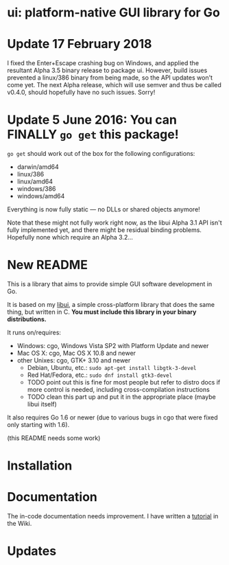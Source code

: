 # ui: platform-native GUI library for Go

# Update 17 February 2018
I fixed the Enter+Escape crashing bug on Windows, and applied the resultant Alpha 3.5 binary release to package ui. However, build issues prevented a linux/386 binary from being made, so the API updates won't come yet. The next Alpha release, which will use semver and thus be called v0.4.0, should hopefully have no such issues. Sorry!

# Update 5 June 2016: You can FINALLY `go get` this package!

`go get` should work out of the box for the following configurations:

* darwin/amd64
* linux/386
* linux/amd64
* windows/386
* windows/amd64

Everything is now fully static — no DLLs or shared objects anymore!

Note that these might not fully work right now, as the libui Alpha 3.1 API isn't fully implemented yet, and there might be residual binding problems. Hopefully none which require an Alpha 3.2...

# New README

This is a library that aims to provide simple GUI software development in Go.

It is based on my [libui](https://github.com/andlabs/libui), a simple cross-platform library that does the same thing, but written in C. **You must include this library in your binary distributions.**

It runs on/requires:

- Windows: cgo, Windows Vista SP2 with Platform Update and newer
- Mac OS X: cgo, Mac OS X 10.8 and newer
- other Unixes: cgo, GTK+ 3.10 and newer
	- Debian, Ubuntu, etc.: `sudo apt-get install libgtk-3-devel`
	- Red Hat/Fedora, etc.: `sudo dnf install gtk3-devel`
	- TODO point out this is fine for most people but refer to distro docs if more control is needed, including cross-compilation instructions
	- TODO clean this part up and put it in the appropriate place (maybe libui itself)

It also requires Go 1.6 or newer (due to various bugs in cgo that were fixed only starting with 1.6).

(this README needs some work)

# Installation

# Documentation

The in-code documentation needs improvement. I have written a [tutorial](https://github.com/andlabs/ui/wiki/Getting-Started) in the Wiki.

# Updates
